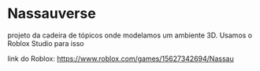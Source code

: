 # Nassauverse

projeto da cadeira de tópicos onde modelamos um ambiente 3D. 
Usamos o Roblox Studio para isso

link do Roblox:
https://www.roblox.com/games/15627342694/Nassau
 
